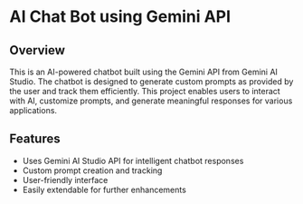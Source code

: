 # AI Chat Bot using Gemini API

## Overview
This is an AI-powered chatbot built using the Gemini API from Gemini AI Studio. The chatbot is designed to generate custom prompts as provided by the user and track them efficiently. This project enables users to interact with AI, customize prompts, and generate meaningful responses for various applications.

## Features
- Uses Gemini AI Studio API for intelligent chatbot responses
- Custom prompt creation and tracking
- User-friendly interface
- Easily extendable for further enhancements


